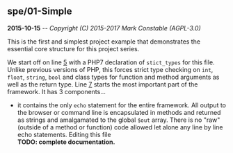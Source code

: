 ## spe/01-Simple

**2015-10-15** -- _Copyright (C) 2015-2017 Mark Constable (AGPL-3.0)_

This is the first and simplest project example that demonstrates the
essential core structure for this project series.

We start off on line [5] with a PHP7 declaration of `stict_types` for this
file. Unlike previous versions of PHP, this forces strict type checking on
`int`, `float`, `string`, `bool` and class types for function and method
arguments as well as the return type. Line [7] starts the most important
part of the framework. It has 3 components...

- it contains the only `echo` statement for the entire framework. All output
  to the browser or command line is encapsulated in methods and returned
  as strings and amalgamated to the global `$out` array. There is no "raw"
  (outside of a method or function) code allowed let alone any line by line
  echo statements.
Editing this file  
**TODO: complete documentation.**

[5]: https://github.com/markc/spe/blob/master/01-Simple/index.php#L5
[7]: https://github.com/markc/spe/blob/master/01-Simple/index.php#L7
